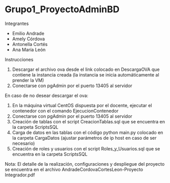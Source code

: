 # Grupo1_ProyectoAdminBD

Integrantes
- Emilio Andrade
- Amely Córdova
- Antonella Cortés
- Ana María León

Instrucciones
1. Descargar el archivo ova desde el link colocado en DescargaOVA que contiene la instancia creada (la instancia se inicia automáticamente al prender la VM)
2. Conectarse con pgAdmin por el puerto 13405 al servidor
   
  En caso de no desear descargar el ova:
1. En la máquina virtual CentOS dispuesta por el docente, ejecutar el contenedor con el comando EjecucionContenedor
2. Conectarse con pgAdmin por el puerto 13405 al servidor
3. Creación de tablas con el script CreacionTablas.sql que se encuentra en la carpeta ScriptsSQL
4. Carga de datos en las tablas con el código python main.py colocado en la carpeta CargaDatos (ajustar parámetros de ip host en caso de ser necesario)
5. Creación de roles y usuarios con el script Roles_y_Usuarios.sql que se encuentra en la carpeta ScriptsSQL

Nota: El detalle de la realización, configuraciones y despliegue del proyecto se encuentra en el archivo AndradeCordovaCortesLeon-Proyecto Integrador.pdf
